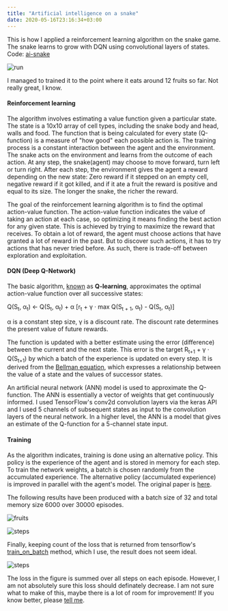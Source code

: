 ```yaml
---
title: "Artificial intelligence on a snake"
date: 2020-05-16T23:16:34+03:00
---
```


This is how I applied a reinforcement learning algorithm on the snake game. The snake learns to grow with DQN using convolutional layers of states. Code: [ai-snake](https://github.com/kkatrio/ai-snake)

![run](/img/run1.gif)

I managed to trained it to the point where it eats around 12 fruits so far. Not really great, I know.

#### Reinforcement learning

The algorithm involves estimating a value function given a particular state. The state is a 10x10 array of cell types, including the snake body and head, walls and food. The function that is being calculated for every state (Q-function) is a measure of "how good" each possible action is. The training process is a constant interaction between the agent and the environment. The snake acts on the environment and learns from the outcome of each action. At any step, the snake(agent) may choose to move forward, turn left or turn right. After each step, the environment gives the agent a reward depending on the new state: Zero reward if it stepped on an empty cell, negative reward if it got killed, and if it ate a fruit the reward is positive and equal to its size. The longer the snake, the richer the reward.

 The goal of the reinforcement learning algorithm is to find the optimal action-value function. The action-value function indicates the value of taking an action at each case, so optimizing it means finding the best action for any given state. This is achieved by trying to maximize the reward that receives. To obtain a lot of reward, the agent must choose actions that have granted a lot of reward in the past. But to discover such actions, it has to try actions that has never tried before. As such, there is trade-off between exploration and exploitation.


#### DQN (Deep Q-Network)

The basic algorithm, [known](https://en.wikipedia.org/wiki/Q-learning) as **Q-learning**, approximates the optimal action-value function over all successive states:

Q(S<sub>t</sub>, &alpha;<sub>t</sub>) &larr; Q(S<sub>t</sub>, &alpha;<sub>t</sub>) + &alpha; [r<sub>t</sub> + &gamma; &middot; max Q(S<sub>t + 1</sub>, &alpha;<sub>t</sub>) - Q(S<sub>t</sub>, &alpha;<sub>t</sub>)]

&alpha; is a constant step size, &gamma; is a discount rate. The discount rate determines the present value of future rewards.

The function is updated with a better estimate using the error (difference) between the current and the next state. This error is the target R<sub>t+1</sub> + &gamma; &middot; Q(S<sub>t+1</sub>) by which a batch of the experience is updated on every step. It is derived from the [Bellman equation](https://en.wikipedia.org/wiki/Bellman_equation), which expresses a relationship between the value of a state and the values of successor states.

An artificial neural network (ANN) model is used to approximate the Q-function. The ANN is essentially a vector of weights that get continuously informed. I used TensorFlow's conv2d convolution layers via the keras API and I used 5 channels of subsequent states as input to the convolution layers of the neural network. In a higher level, the ANN is a model that gives an estimate of the Q-function for a 5-channel state input.

#### Training

As the algorithm indicates, training is done using an alternative policy. This policy is the experience of the agent and is stored in memory for each step. To train the network weights, a batch is chosen randomly from the accumulated experience. The alternative policy (accumulated experience) is improved in parallel with the agent's model. The original paper is [here](https://storage.googleapis.com/deepmind-data/assets/papers/DeepMindNature14236Paper.pdf).

The following results have been produced with a batch size of 32 and total memory size 6000 over 30000 episodes.

![fruits](/img/fruits.png)

![steps](/img/steps.png)

Finally, keeping count of the loss that is returned from tensorflow's [train_on_batch](https://www.tensorflow.org/api_docs/python/tf/keras/Model#train_on_batch) method, which I use, the result does not seem ideal.

![steps](/img/loss.png)

The loss in the figure is summed over all steps on each episode. However, I am not absolutely sure this loss should definately decrease. I am not sure what to make of this, maybe there is a lot of room for improvement! If you know better, please [tell me](mailto:kokatrio@gmail.com).
